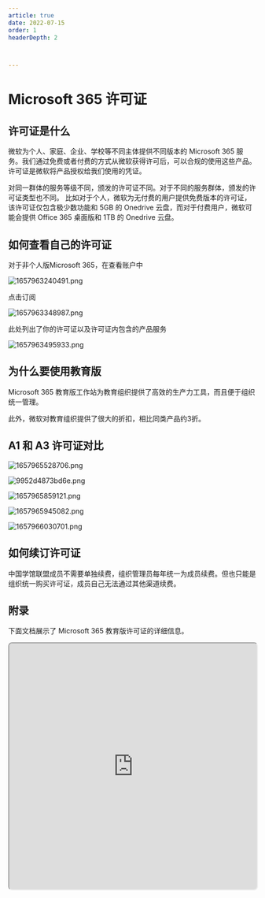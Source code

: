 ```yaml
---
article: true
date: 2022-07-15
order: 1
headerDepth: 2



---
```


# Microsoft 365 许可证

## 许可证是什么

微软为个人、家庭、企业、学校等不同主体提供不同版本的 Microsoft 365 服务。我们通过免费或者付费的方式从微软获得许可后，可以合规的使用这些产品。许可证是微软将产品授权给我们使用的凭证。

对同一群体的服务等级不同，颁发的许可证不同。对于不同的服务群体，颁发的许可证类型也不同。 比如对于个人，微软为无付费的用户提供免费版本的许可证，该许可证仅包含极少数功能和 5GB 的 Onedrive 云盘，而对于付费用户，微软可能会提供 Office 365 桌面版和 1TB 的  Onedrive 云盘。

## 如何查看自己的许可证

对于非个人版Microsoft 365，在查看账户中

![1657963240491.png](https://static-file.zxg.red/2022/07/16/5e5b62365e462.png)

点击订阅

![1657963348987.png](https://static-file.zxg.red/2022/07/16/0480c7a0ec159.png)

此处列出了你的许可证以及许可证内包含的产品服务

![1657963495933.png](https://static-file.zxg.red/2022/07/16/0bc757c7fd7c2.png)

## 为什么要使用教育版

Microsoft 365 教育版工作站为教育组织提供了高效的生产力工具，而且便于组织统一管理。

此外，微软对教育组织提供了很大的折扣，相比同类产品约3折。

## A1 和 A3 许可证对比

![1657965528706.png](https://static-file.zxg.red/2022/07/16/ce4486e3837c6.png)

![9952d4873bd6e.png](https://static-file.zxg.red/2022/07/16/8b81f83b110d3.png)

![1657965859121.png](https://static-file.zxg.red/2022/07/16/c890c307e1fab.png)

![1657965945082.png](https://static-file.zxg.red/2022/07/16/64fa79f9c0ffa.png)

![1657966030701.png](https://static-file.zxg.red/2022/07/16/868c2c5e9677b.png)

## 如何续订许可证

中国学馆联盟成员不需要单独续费，组织管理员每年统一为成员续费。但也只能是组织统一购买许可证，成员自己无法通过其他渠道续费。

## 附录

下面文档展示了 Microsoft 365 教育版许可证的详细信息。

<div class="pdf-preview">
<iframe class="pdf-iframe" src="https://static-file.zxg.red/2022/07/16/8aa7f1d4e98be.pdf" style="width: 100%; height: 500px; border-radius: 8px;">
</iframe>
</div>